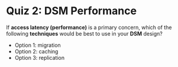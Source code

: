 # Quiz 2: DSM Performance

If **access latency (performance)** is a primary concern, which of the following **techniques** would be best to use in your **DSM** design?

- Option 1: migration
- Option 2: caching
- Option 3: replication

